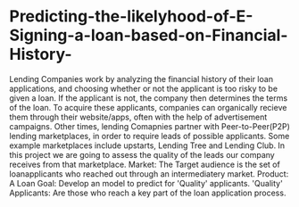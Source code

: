 # Predicting-the-likelyhood-of-E-Signing-a-loan-based-on-Financial-History-
Lending Companies work by analyzing the financial history of their loan applications, and choosing whether or not the applicant is too risky to be given a loan. If the applicant is not, the company then determines the terms of the loan. To acquire these applicants, companies can organically recieve them through their website/apps, often with the help of advertisement campaigns. Other times, lending Comapnies partner with Peer-to-Peer(P2P) lending marketplaces, in order to require leads of possible applicants. Some example marketplaces include upstarts, Lending Tree and Lending Club. In this project we are going to assess the quality of the leads our company receives from that marketplace.  Market: The Target audience is the set of loanapplicants who reached out through an intermediatery market.  Product: A Loan  Goal: Develop an model to predict for 'Quality' applicants.  'Quality' Applicants: Are those who reach a key part of the loan application process.
